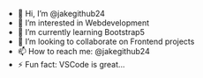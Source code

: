 - 👋 Hi, I’m @jakegithub24
- 👀 I’m interested in Webdevelopment
- 🌱 I’m currently learning Bootstrap5
- 💞️ I’m looking to collaborate on Frontend projects
- 📫 How to reach me: @jakegithub24
- ⚡ Fun fact: VSCode is great...

<!---
jakegithub24/jakegithub24 is a ✨ special ✨ repository because its `README.md` (this file) appears on your GitHub profile.
You can click the Preview link to take a look at your changes.
--->
